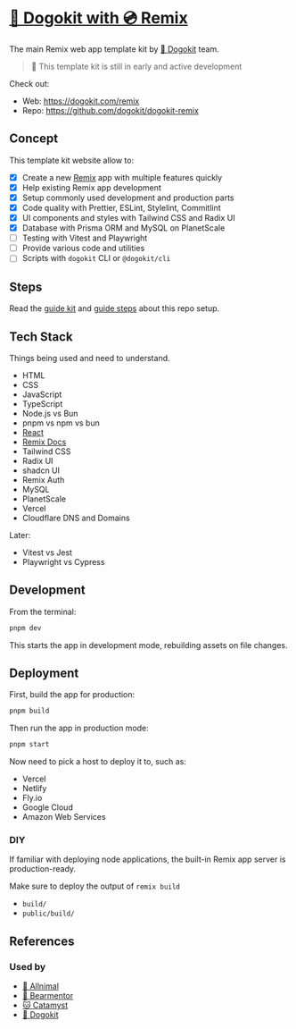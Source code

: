# [🐶 Dogokit with 💿 Remix](https://dogokit.com/remix)

The main Remix web app template kit by [🐶 Dogokit](https://dogokit.com) team.

> 🚧 This template kit is still in early and active development

Check out:

- Web: <https://dogokit.com/remix>
- Repo: <https://github.com/dogokit/dogokit-remix>

## Concept

This template kit website allow to:

- [x] Create a new [Remix](https://remix.run) app with multiple features quickly
- [x] Help existing Remix app development
- [x] Setup commonly used development and production parts
- [x] Code quality with Prettier, ESLint, Stylelint, Commitlint
- [x] UI components and styles with Tailwind CSS and Radix UI
- [x] Database with Prisma ORM and MySQL on PlanetScale
- [ ] Testing with Vitest and Playwright
- [ ] Provide various code and utilities
- [ ] Scripts with `dogokit` CLI or `@dogokit/cli`

## Steps

Read the [guide kit](./docs/GUIDE_KIT.md) and
[guide steps](./docs/GUIDE_STEPS.md) about this repo setup.

## Tech Stack

Things being used and need to understand.

- HTML
- CSS
- JavaScript
- TypeScript
- Node.js vs Bun
- pnpm vs npm vs bun
- [React](https://react.dev)
- [Remix Docs](https://remix.run)
- Tailwind CSS
- Radix UI
- shadcn UI
- Remix Auth
- MySQL
- PlanetScale
- Vercel
- Cloudflare DNS and Domains

Later:

- Vitest vs Jest
- Playwright vs Cypress

## Development

From the terminal:

```sh
pnpm dev
```

This starts the app in development mode, rebuilding assets on file changes.

## Deployment

First, build the app for production:

```sh
pnpm build
```

Then run the app in production mode:

```sh
pnpm start
```

Now need to pick a host to deploy it to, such as:

- Vercel
- Netlify
- Fly.io
- Google Cloud
- Amazon Web Services

### DIY

If familiar with deploying node applications, the built-in Remix app server is
production-ready.

Make sure to deploy the output of `remix build`

- `build/`
- `public/build/`

## References

### Used by

- [🐾 Allnimal](https://allnimal.com)
- [🐻 Bearmentor](https://bearmentor.com)
- [🐱 Catamyst](https://catamyst.com)
- [🐶 Dogokit](https://dogokit.com)
